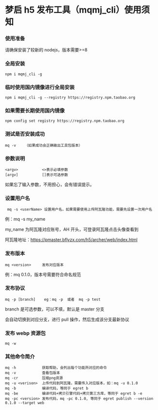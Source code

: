# 梦启 h5 发布工具（mqmj_cli）使用须知

### 使用准备

请确保安装了较新的 nodejs，版本需要>=8

### 全局安装

    npm i mqmj_cli -g

### 临时使用国内镜像进行全局安装

    npm i mqmj_cli -g --registry https://registry.npm.taobao.org

### 如果需要长期使用国内镜像

    npm config set registry https://registry.npm.taobao.org

### 测试是否安装成功

    mq -v    （如果成功会正确输出工具包版本）

### 参数说明

    <argv>           <>表示必填参数
    [argv]           []表示可选参数

如果忘了输入参数，不用担心，会有错误提示。

### 设置用户名

     mq -s <userName> 设置用户名，如果需要使用上传阿瓦隆功能，需要先设置一次用户名

例：mq -s my_name

my_name 为阿瓦隆对应账号，AH 开头，可登录阿瓦隆点击头像查看到

阿瓦隆地址：https://pmaster.bflyzx.com/h5/archer/web/index.html

### 发布版本

    mq <version>     发布对应版本

例：mq 0.1.0，版本号需要符合命名规范

### 发布协议

    mq -p [branch]    eg：mq -p  或者  mq -p test

branch 是可选参数，可以不填，默认是 master 分支

会自动切换到对应分支，进行 pull 操作，然后生成该分支最新协议

### 发布 webp 资源包

    mq -w

### 其他命令简介

    mq -h            获取帮助，会列出每个功能所对应的命令
    mq -v            查看包版本
    mq -cr           压缩png资源
    mq -u <verison>  上传代码到阿瓦隆，需要传入对应版本，如：mq -u 0.1.0
    mq -b            编译代码，等同于 egret b
    mq -be           编译代码+拷贝引擎代码+拷贝第三方库，等同于 egret b -e
    mq -pc <version> 发布代码，mq -pc 0.1.0, 等同于 egret publish --version 0.1.0 --target web
